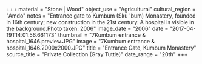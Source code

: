 +++
material = "Stone | Wood"
object_use = "Agricultural"
cultural_region = "Amdo"
notes = "Entrance gate to Kumbum (Sku 'bum) Monastery, founded in 16th century; new construction in the 21st century. A hospital is visible in the background.Photo taken: 2006"
image_date = "2006"
date = "2017-04-19T14:01:56.661173"
thumbnail = "7Kumbum entrance & hospital_1646.preview.JPG"
image = "7Kumbum entrance & hospital_1646.2000x2000.JPG"
title = "Entrance Gate, Kumbum Monastery"
source_title = "Private Collection (Gray Tuttle)"
date_range = "20th"
+++
